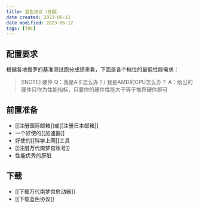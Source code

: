 ```yaml
---
title: 蓝色协议（日服）
date created: 2023-06-11
date modified: 2023-06-12
tags: [TOC]
---
```


## 配置要求

根据各地搜罗的基准测试跑分成绩来看，下面是各个档位的最低性能需求：

> [!NOTE] 硬件
> Q：我是A卡怎么办？/ 我是AMD的CPU怎么办？
> A：给出的硬件只作为性能指标，只要你的硬件性能大于等于推荐硬件即可



## 前置准备

- [[注册国际邮箱]]或[[注册日本邮箱]]
- 一个好使的[[加速器]]
- 好使的[[科学上网]]工具
- [[注册万代南梦宫账号]]
- 性能优秀的肝脏

## 下载

- [[下载万代南梦宫启动器]]
- [[下载蓝色协议]]
